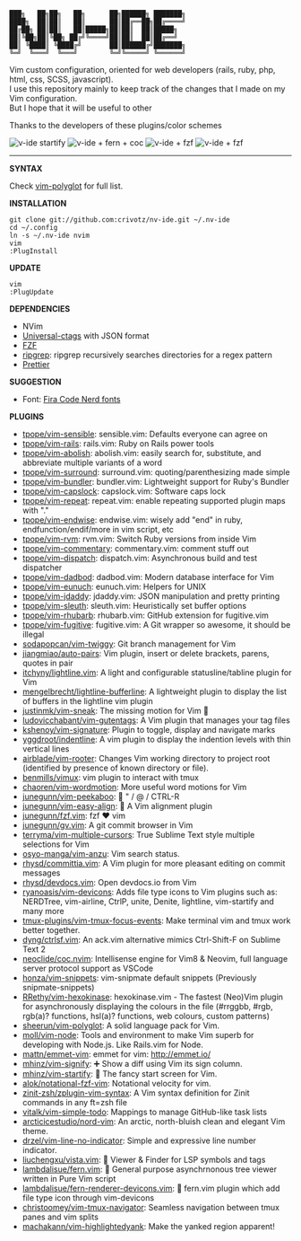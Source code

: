     ███╗   ██╗██╗   ██╗      ██╗██████╗ ███████╗  
    ████╗  ██║██║   ██║      ██║██╔══██╗██╔════╝  
    ██╔██╗ ██║██║   ██║█████╗██║██║  ██║█████╗  
    ██║╚██╗██║╚██╗ ██╔╝╚════╝██║██║  ██║██╔══╝  
    ██║ ╚████║ ╚████╔╝       ██║██████╔╝███████╗  
    ╚═╝  ╚═══╝  ╚═══╝        ╚═╝╚═════╝ ╚══════╝  

Vim custom configuration, oriented for web developers (rails, ruby, php, html, css, SCSS, javascript).  
I use this repository mainly to keep track of the changes that I made on my Vim configuration.  
But I hope that it will be useful to other

Thanks to the developers of these plugins/color schemes

![v-ide startify](https://raw.githubusercontent.com/crivotz/v-ide/master/v-ide_screenshot.png)
![v-ide + fern + coc](https://raw.githubusercontent.com/crivotz/v-ide/master/v-ide_screenshot_1.png)
![v-ide + fzf ](https://raw.githubusercontent.com/crivotz/v-ide/master/v-ide_screenshot_2.png)
![v-ide + fzf ](https://raw.githubusercontent.com/crivotz/v-ide/master/v-ide_screenshot_3.png)

---

**SYNTAX**

Check [vim-polyglot](https://github.com/sheerun/vim-polyglot) for full list.  

**INSTALLATION**
```console
git clone git://github.com:crivotz/nv-ide.git ~/.nv-ide
cd ~/.config
ln -s ~/.nv-ide nvim
vim
:PlugInstall
```
**UPDATE**
```console
vim
:PlugUpdate
```
**DEPENDENCIES**

* NVim
* [Universal-ctags](https://github.com/universal-ctags/ctags) with JSON format
* [FZF](https://github.com/junegunn/fzf)
* [ripgrep](https://github.com/BurntSushi/ripgrep): ripgrep recursively searches directories for a regex pattern  
* [Prettier](https://prettier.io)

**SUGGESTION**

* Font: [Fira Code Nerd fonts](https://github.com/ryanoasis/nerd-fonts)

**PLUGINS**  

* [tpope/vim-sensible](https:/github.com/tpope/vim-sensible): sensible.vim: Defaults everyone can agree on  
* [tpope/vim-rails](https:/github.com/tpope/vim-rails): rails.vim: Ruby on Rails power tools  
* [tpope/vim-abolish](https:/github.com/tpope/vim-abolish): abolish.vim: easily search for, substitute, and abbreviate multiple variants of a word  
* [tpope/vim-surround](https:/github.com/tpope/vim-surround): surround.vim: quoting/parenthesizing made simple  
* [tpope/vim-bundler](https:/github.com/tpope/vim-bundler): bundler.vim: Lightweight support for Ruby's Bundler  
* [tpope/vim-capslock](https:/github.com/tpope/vim-capslock): capslock.vim: Software caps lock  
* [tpope/vim-repeat](https:/github.com/tpope/vim-repeat): repeat.vim: enable repeating supported plugin maps with "."  
* [tpope/vim-endwise](https:/github.com/tpope/vim-endwise): endwise.vim: wisely add "end" in ruby, endfunction/endif/more in vim script, etc  
* [tpope/vim-rvm](https:/github.com/tpope/vim-rvm): rvm.vim: Switch Ruby versions from inside Vim  
* [tpope/vim-commentary](https:/github.com/tpope/vim-commentary): commentary.vim: comment stuff out  
* [tpope/vim-dispatch](https:/github.com/tpope/vim-dispatch): dispatch.vim: Asynchronous build and test dispatcher  
* [tpope/vim-dadbod](https:/github.com/tpope/vim-dadbod): dadbod.vim: Modern database interface for Vim  
* [tpope/vim-eunuch](https:/github.com/tpope/vim-eunuch): eunuch.vim: Helpers for UNIX  
* [tpope/vim-jdaddy](https:/github.com/tpope/vim-jdaddy): jdaddy.vim: JSON manipulation and pretty printing  
* [tpope/vim-sleuth](https:/github.com/tpope/vim-sleuth): sleuth.vim: Heuristically set buffer options  
* [tpope/vim-rhubarb](https:/github.com/tpope/vim-rhubarb): rhubarb.vim: GitHub extension for fugitive.vim  
* [tpope/vim-fugitive](https:/github.com/tpope/vim-fugitive): fugitive.vim: A Git wrapper so awesome, it should be illegal  
* [sodapopcan/vim-twiggy](https:/github.com/sodapopcan/vim-twiggy): Git branch management for Vim  
* [jiangmiao/auto-pairs](https:/github.com/jiangmiao/auto-pairs): Vim plugin, insert or delete brackets, parens, quotes in pair  
* [itchyny/lightline.vim](https:/github.com/itchyny/lightline.vim): A light and configurable statusline/tabline plugin for Vim  
* [mengelbrecht/lightline-bufferline](https:/github.com/mengelbrecht/lightline-bufferline): A lightweight plugin to display the list of buffers in the lightline vim plugin  
* [justinmk/vim-sneak](https:/github.com/justinmk/vim-sneak): The missing motion for Vim 👟  
* [ludovicchabant/vim-gutentags](https:/github.com/ludovicchabant/vim-gutentags): A Vim plugin that manages your tag files  
* [kshenoy/vim-signature](https:/github.com/kshenoy/vim-signature): Plugin to toggle, display and navigate marks  
* [yggdroot/indentline](https:/github.com/yggdroot/indentline): A vim plugin to display the indention levels with thin vertical lines  
* [airblade/vim-rooter](https:/github.com/airblade/vim-rooter): Changes Vim working directory to project root (identified by presence of known directory or file).  
* [benmills/vimux](https:/github.com/benmills/vimux): vim plugin to interact with tmux  
* [chaoren/vim-wordmotion](https:/github.com/chaoren/vim-wordmotion): More useful word motions for Vim  
* [junegunn/vim-peekaboo](https:/github.com/junegunn/vim-peekaboo): 👀 " / @ / CTRL-R  
* [junegunn/vim-easy-align](https:/github.com/junegunn/vim-easy-align): 🌻 A Vim alignment plugin  
* [junegunn/fzf.vim](https:/github.com/junegunn/fzf.vim): fzf ❤️ vim  
* [junegunn/gv.vim](https:/github.com/junegunn/gv.vim): A git commit browser in Vim  
* [terryma/vim-multiple-cursors](https:/github.com/terryma/vim-multiple-cursors): True Sublime Text style multiple selections for Vim  
* [osyo-manga/vim-anzu](https:/github.com/osyo-manga/vim-anzu): Vim search status.  
* [rhysd/committia.vim](https:/github.com/rhysd/committia.vim): A Vim plugin for more pleasant editing on commit messages  
* [rhysd/devdocs.vim](https:/github.com/rhysd/devdocs.vim): Open devdocs.io from Vim  
* [ryanoasis/vim-devicons](https:/github.com/ryanoasis/vim-devicons): Adds file type icons to Vim plugins such as: NERDTree, vim-airline, CtrlP, unite, Denite, lightline, vim-startify and many more  
* [tmux-plugins/vim-tmux-focus-events](https:/github.com/tmux-plugins/vim-tmux-focus-events): Make terminal vim and tmux work better together.  
* [dyng/ctrlsf.vim](https:/github.com/dyng/ctrlsf.vim): An ack.vim alternative mimics Ctrl-Shift-F on Sublime Text 2  
* [neoclide/coc.nvim](https:/github.com/neoclide/coc.nvim): Intellisense engine for Vim8 & Neovim, full language server protocol support as VSCode  
* [honza/vim-snippets](https:/github.com/honza/vim-snippets): vim-snipmate default snippets (Previously snipmate-snippets)  
* [RRethy/vim-hexokinase](https:/github.com/RRethy/vim-hexokinase): hexokinase.vim - The fastest (Neo)Vim plugin for asynchronously displaying the colours in the file (#rrggbb, #rgb, rgb(a)? functions, hsl(a)? functions, web colours, custom patterns)  
* [sheerun/vim-polyglot](https:/github.com/sheerun/vim-polyglot): A solid language pack for Vim.  
* [moll/vim-node](https:/github.com/moll/vim-node): Tools and environment to make Vim superb for developing with Node.js. Like Rails.vim for Node.  
* [mattn/emmet-vim](https:/github.com/mattn/emmet-vim): emmet for vim: http://emmet.io/  
* [mhinz/vim-signify](https:/github.com/mhinz/vim-signify): ➕ Show a diff using Vim its sign column.  
* [mhinz/vim-startify](https:/github.com/mhinz/vim-startify): 🔗 The fancy start screen for Vim.  
* [alok/notational-fzf-vim](https:/github.com/alok/notational-fzf-vim): Notational velocity for vim.  
* [zinit-zsh/zplugin-vim-syntax](https:/github.com/zinit-zsh/zplugin-vim-syntax): A Vim syntax definition for Zinit commands in any ft=zsh file  
* [vitalk/vim-simple-todo](https:/github.com/vitalk/vim-simple-todo): Mappings to manage GitHub-like task lists  
* [arcticicestudio/nord-vim](https:/github.com/arcticicestudio/nord-vim): An arctic, north-bluish clean and elegant Vim theme.  
* [drzel/vim-line-no-indicator](https:/github.com/drzel/vim-line-no-indicator): Simple and expressive line number indicator.  
* [liuchengxu/vista.vim](https:/github.com/liuchengxu/vista.vim): 🌵 Viewer & Finder for LSP symbols and tags  
* [lambdalisue/fern.vim](https:/github.com/lambdalisue/fern.vim): 🌿 General purpose asynchrnonous tree viewer written in Pure Vim script  
* [lambdalisue/fern-renderer-devicons.vim](https:/github.com/lambdalisue/fern-renderer-devicons.vim): 🌿 fern.vim plugin which add file type icon through vim-devicons  
* [christoomey/vim-tmux-navigator](https:/github.com/christoomey/vim-tmux-navigator): Seamless navigation between tmux panes and vim splits  
* [machakann/vim-highlightedyank](https:/github.com/machakann/vim-highlightedyank): Make the yanked region apparent!  
